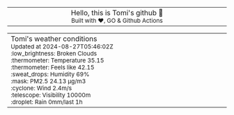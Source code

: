
<div align="center">
<table>
<tbody>
<td align="center">
<img width="2000" height="0"><br>
Hello, this is Tomi's github 👋<br>
<sup>Built with ❤️, GO & Github Actions</sup><br>
<img width="2000" height="0">
</td>
</tbody>
</table>
</div>
<table>
<tbody>
<td align="left">
<img width="2000" height="0"><br>
Tomi's weather conditions<br>
<sup>Updated at 2024-08-27T05:46:02Z</sup><br>
<sup>:low_brightness: Broken Clouds</sup><br>
<sup>:thermometer: Temperature 35.15 </sup><br>
<sup>:thermometer: Feels like 42.15</sup><br>
<sup>:sweat_drops: Humidity 69%</sup><br>
<sup>:mask: PM2.5 24.13 μg/m3</sup><br>
<sup>:cyclone: Wind 2.4m/s </sup><br>
<sup>:telescope: Visibility 10000m </sup><br>
<sup>:droplet: Rain 0mm/last 1h </sup><br>
<img width="2000" height="0">
</td>
<td align="left">
<img width="2000" height="0"><br>
<br>
<img width="2000" height="0">
</td>
</tbody>
</table>
</div>
    